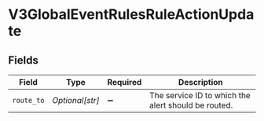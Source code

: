 # V3GlobalEventRulesRuleActionUpdate


## Fields

| Field                                               | Type                                                | Required                                            | Description                                         |
| --------------------------------------------------- | --------------------------------------------------- | --------------------------------------------------- | --------------------------------------------------- |
| `route_to`                                          | *Optional[str]*                                     | :heavy_minus_sign:                                  | The service ID to which the alert should be routed. |